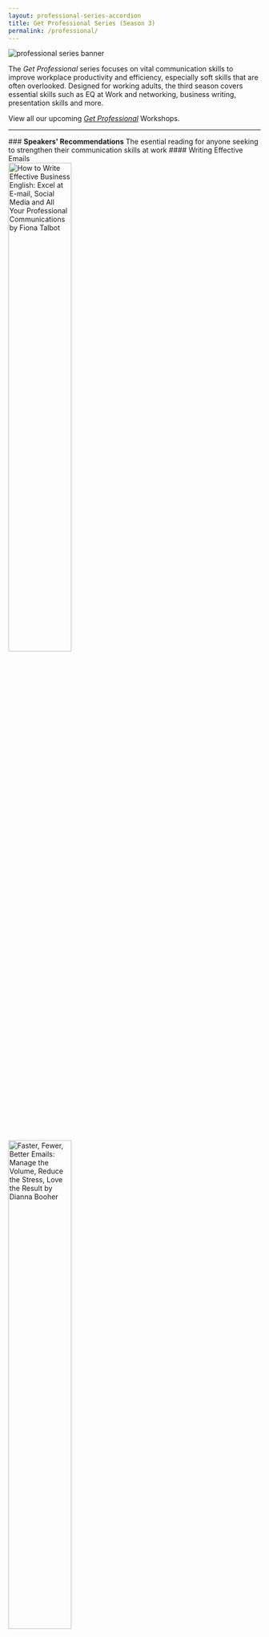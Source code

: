 ```yaml
---
layout: professional-series-accordion
title: Get Professional Series (Season 3)
permalink: /professional/
---
```


<img src="https://www.nlb.gov.sg/golibrary2/e/file/location/files/df6302fdbb506bfa01a05e6915b29a4e/banner_business.jpg" alt="professional series banner"/>

The *Get Professional* series focuses on vital communication skills to improve workplace productivity and efficiency, especially soft skills that are often overlooked. Designed for working adults, the third season covers essential skills such as EQ at Work and networking, business writing, presentation skills and more. 

View all our upcoming <a href="https://www.nlb.gov.sg/golibrary2/c/30307529/result/term/%5BProfessional%20Series%5D" target="_blank">*Get Professional*</a> Workshops.

<hr/>
### <b>Speakers' Recommendations</b>
The esential reading for anyone seeking to strengthen their communication skills at work
#### Writing Effective Emails

<div>
	<div class="row is-multiline">
		<div class="col is-half-tablet padding--bottom--lg">
			<a href="https://catalogue.nlb.gov.sg/cgi-bin/spydus.exe/FULL/WPAC/BIBENQ/52168119/265283637,1" target="none">
				<img src="https://secure.syndetics.com/index.aspx?isbn=9780749475567/mc.gif&client=natlibsingapore&upc=&oclc=" style="width:50%" alt="How to Write Effective Business English: Excel at E-mail, Social Media and All Your Professional Communications by Fiona Talbot">
			</a>
		</div>
		<div class="col is-half-tablet padding--bottom--lg">
			<a href="https://catalogue.nlb.gov.sg/cgi-bin/spydus.exe/ENQ/WPAC/BIBENQ?optionsDrop=Full+Catalogue&ENTRY=Faster%2C+Fewer%2C+Better+Emails&ENTRY_NAME=BS&ENTRY_TYPE=K&SORTS=SQL_REL_BIB&GQ=Faster%2C+Fewer%2C+Better+Emails&ISGLB=0&NRECS=20&QRY=&QRYTEXT=&FORCESORT=1" target="none">
				<img src="https://secure.syndetics.com/index.aspx?isbn=9781523085132/mc.gif&client=natlibsingapore&upc=&oclc=" style="width:50%" alt="Faster, Fewer, Better Emails: Manage the Volume, Reduce the Stress, Love the Result by Dianna Booher">
			</a>
		</div>
	</div>
	<div class="row is-multiline">
		<div class="col is-half-tablet padding--bottom--lg">
			<a href="https://catalogue.nlb.gov.sg/cgi-bin/spydus.exe/FULL/WPAC/BIBENQ/52175461/267229408,1" target="none">
			<img src="https://catalogue.nlb.gov.sg/cgi-bin/spydus.exe/FULL/WPAC/BIBENQ/52175461/267229408,1" style="width:50%" alt="E-mail Etiquette: How to Get the Best Results from Your E-mails by Bloomsbury Publishing">
			</a>
		</div>
		<div class="col is-half-tablet padding--bottom--lg">
			<a href="https://catalogue.nlb.gov.sg/cgi-bin/spydus.exe/FULL/WPAC/BIBENQ/52181138/1218561,1" target="none">
			<img src="https://secure.syndetics.com/index.aspx?isbn=1601630298/mc.gif&client=natlibsingapore&upc=&oclc=223881326" style="width:50%" alt="The Encyclopedia of Business Letters, Faxes, and E-mail by Robert W. Bly and Regina Ann Kelly">
			</a>
		</div>
	</div>


<hr/>

